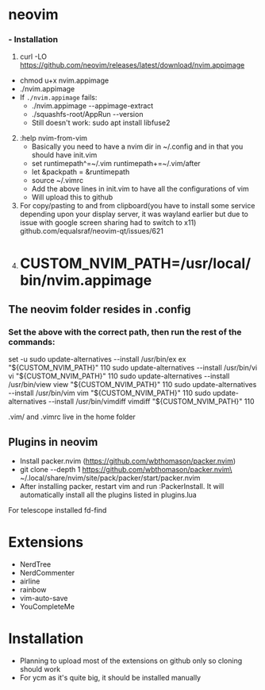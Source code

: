 # neovim
### - Installation
1. curl -LO https://github.com/neovim/releases/latest/download/nvim.appimage
- chmod u+x nvim.appimage
- ./nvim.appimage
- If ```./nvim.appimage``` fails:
	- ./nvim.appimage --appimage-extract
	- ./squashfs-root/AppRun --version
	- Still doesn't work: sudo apt install libfuse2
2. :help nvim-from-vim
	- Basically you need to have a nvim dir in ~/.config and in that you should have init.vim
	- set runtimepath^=~/.vim runtimepath+=~/.vim/after
	- let &packpath = &runtimepath
	- source ~/.vimrc
	- Add the above lines in init.vim to have all the configurations of vim
	- Will upload this to github
3. For copy/pasting to and from clipboard(you have to install some service depending upon your display server, it was wayland earlier but due to issue with google screen sharing had to switch to x11) github.com/equalsraf/neovim-qt/issues/621
4. # CUSTOM_NVIM_PATH=/usr/local/bin/nvim.appimage
## The neovim folder resides in .config
### Set the above with the correct path, then run the rest of the commands:
set -u
sudo update-alternatives --install /usr/bin/ex ex "${CUSTOM_NVIM_PATH}" 110
sudo update-alternatives --install /usr/bin/vi vi "${CUSTOM_NVIM_PATH}" 110
sudo update-alternatives --install /usr/bin/view view "${CUSTOM_NVIM_PATH}" 110
sudo update-alternatives --install /usr/bin/vim vim "${CUSTOM_NVIM_PATH}" 110
sudo update-alternatives --install /usr/bin/vimdiff vimdiff "${CUSTOM_NVIM_PATH}" 110

.vim/ and .vimrc live in the home folder

## Plugins in neovim
- Install packer.nvim (https://github.com/wbthomason/packer.nvim)
- git clone --depth 1 https://github.com/wbthomason/packer.nvim\
 ~/.local/share/nvim/site/pack/packer/start/packer.nvim
- After installing packer, restart vim and run :PackerInstall. It will automatically install all the plugins listed in plugins.lua

For telescope installed fd-find

# Extensions
- NerdTree
- NerdCommenter
- airline
- rainbow
- vim-auto-save
- YouCompleteMe

# Installation
- Planning to upload most of the extensions on github only so cloning should work
- For ycm as it's quite big, it should be installed manually
